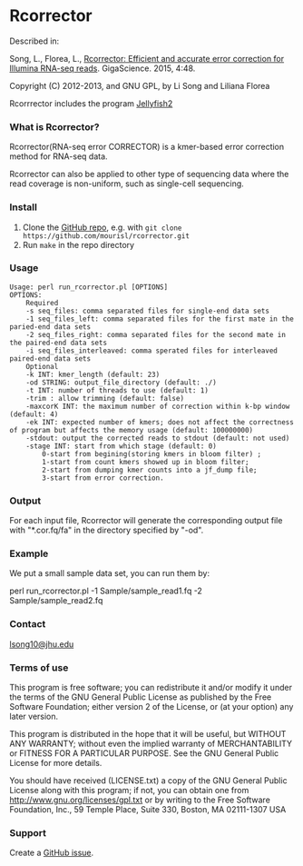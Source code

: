 Rcorrector
=========

Described in:

Song, L., Florea, L., [Rcorrector: Efficient and accurate error correction for Illumina RNA-seq reads](http://www.gigasciencejournal.com/content/4/1/48). GigaScience. 2015, 4:48.

Copyright (C) 2012-2013, and GNU GPL, by Li Song and Liliana Florea

Rcorrrector includes the program [Jellyfish2](http://www.genome.umd.edu/jellyfish.html)

### What is Rcorrector?

Rcorrector(RNA-seq error CORRECTOR) is a kmer-based error correction method for RNA-seq data. 

Rcorrector can also be applied to other type of sequencing data where the read coverage is non-uniform, such as single-cell sequencing.

### Install

1. Clone the [GitHub repo](https://github.com/mourisl/rcorrector), e.g. with `git clone https://github.com/mourisl/rcorrector.git`
2. Run `make` in the repo directory

### Usage
	Usage: perl run_rcorrector.pl [OPTIONS]
	OPTIONS:
		Required
		-s seq_files: comma separated files for single-end data sets
		-1 seq_files_left: comma separated files for the first mate in the paried-end data sets
		-2 seq_files_right: comma separated files for the second mate in the paired-end data sets
		-i seq_files_interleaved: comma sperated files for interleaved paired-end data sets
		Optional
		-k INT: kmer_length (default: 23)
		-od STRING: output_file_directory (default: ./)
		-t INT: number of threads to use (default: 1)
		-trim : allow trimming (default: false)
		-maxcorK INT: the maximum number of correction within k-bp window (default: 4)
		-ek INT: expected number of kmers; does not affect the correctness of program but affects the memory usage (default: 100000000)
		-stdout: output the corrected reads to stdout (default: not used)
		-stage INT: start from which stage (default: 0)
			0-start from begining(storing kmers in bloom filter) ;
			1-start from count kmers showed up in bloom filter;
			2-start from dumping kmer counts into a jf_dump file;
			3-start from error correction.


### Output
For each input file, Rcorrector will generate the corresponding output file with "*.cor.fq/fa" in the directory specified by "-od".


### Example
We put a small sample data set, you can run them by:

perl run_rcorrector.pl -1 Sample/sample_read1.fq -2 Sample/sample_read2.fq  

### Contact
lsong10@jhu.edu

### Terms of use

This program is free software; you can redistribute it and/or modify it
under the terms of the GNU General Public License as published by the
Free Software Foundation; either version 2 of the License, or (at your
option) any later version.

This program is distributed in the hope that it will be useful,
but WITHOUT ANY WARRANTY; without even the implied warranty of
MERCHANTABILITY or FITNESS FOR A PARTICULAR PURPOSE.  See the
GNU General Public License for more details.

You should have received (LICENSE.txt) a copy of the GNU General
Public License along with this program; if not, you can obtain one from
http://www.gnu.org/licenses/gpl.txt or by writing to the Free Software
Foundation, Inc., 59 Temple Place, Suite 330, Boston, MA  02111-1307  USA
 
### Support

Create a [GitHub issue](https://github.com/mourisl/rcorrector/issues).


